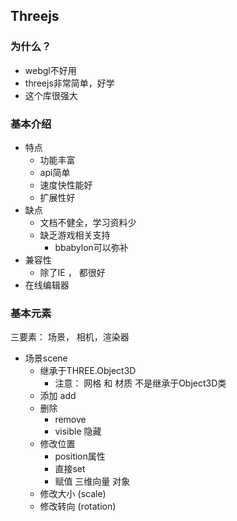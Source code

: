## Threejs

### 为什么？

- webgl不好用
- threejs非常简单，好学
- 这个库很强大



### 基本介绍

- 特点
  - 功能丰富
  - api简单
  - 速度快性能好
  - 扩展性好
- 缺点
  - 文档不健全，学习资料少
  - 缺乏游戏相关支持
    - bbabylon可以弥补
- 兼容性
  - 除了IE ， 都很好
- 在线编辑器

### 基本元素

三要素： 场景， 相机，渲染器

- 场景scene
  - 继承于THREE.Object3D
    - 注意： 网格 和 材质 不是继承于Object3D类
  - 添加 add
  - 删除
    - remove
    - visible 隐藏
  - 修改位置
    - position属性
    - 直接set
    - 赋值 三维向量 对象
  - 修改大小 (scale)
  - 修改转向 (rotation)

